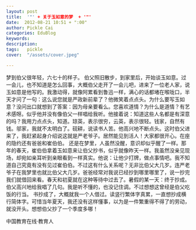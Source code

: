 ```yaml
---
layout: post  
title:  '"' + 关于玉如意的梦  + '"'
date:  2012-08-21 10:51 + ":00" 
author: Pickle Cai  
categories: EduBlog  
keywords: 
description:   
tags:	pickle   
cover:  "/assets/cover.jpeg"  

---  
```

    
 梦到伯父很年轻，六七十的样子。 	      伯父照旧散步，到家里后，开始谈玉如意。过一会儿，也不知道是怎么回事，大概伯父走开了一会儿吧，进来了一位老人家，说玉如意是他写的。我激动得，就像阿累看到鲁迅一样，满心的话都堵在喉咙口，半天才问了一句：这么说您就是严政新前辈了？他微笑着点点头。为什么要写玉如意？没问出口就想到了答案：因为母亲要看么。您喜欢道情？为什么是道情？有艺术感呀。似乎他并没有像伯父一样唱给我听。他接着说：知道这些人名都是有深意的吗？我用力点点头，知道。琼英，表示很穷，云英，表示很轻。钱家，自然有钱。邬家，我就不太明白了。砚耕，说读书人苦。他高兴地不断点头。这时伯父进来了，我赶紧起身介绍说这就是严老爷子。居然能见到活人！大家都很开心。在座的隐约还有爸爸和崔伯伯。       还是在梦里，人虽然没醒，意识却似乎醒了一样。那年的春天，崔伯伯拿着玉如意来让伯父抄书，似乎就像昨天一样。我虽然没亲见现场，却宛如亲耳听到亲眼看到一样真实。他说：让他少打牌，做点事情吧。我不知道自己究竟有没有见过崔伯伯。不过这有什么关系呢？无非比伯父大几岁。连严老爷子在我梦里也就比伯父大几岁。爸爸经常对我说已经抄到哪里哪里了，说一抄完我们就借回来看。春天和初夏就在这种等待中过去了。暑假的某一天：终于抄成。伯父高兴地给我唱了几句。我是听不懂的，也没记住调。不过想想这曾经是伯父吃饭的行当。       书抄成了，大概就我一个人借过。读竖行繁体字真累，一直想抄成横行简体字。可惜当年夏天，我还没有这样懂事，以为是一件繁重得不得了的劳动，就没开头。想想伯父抄了一个季度多哪！						

		    
 中国教育在线·教育人


